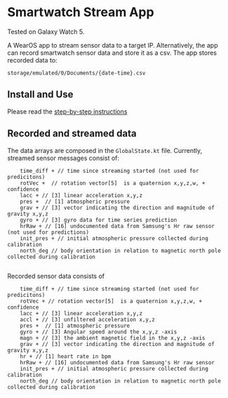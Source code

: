 # Smartwatch Stream App

Tested on Galaxy Watch 5.

A WearOS app to stream sensor data to a target IP. Alternatively, the app can record smartwatch
sensor data and store it as a csv.
The app stores recorded data to:

```
storage/emulated/0/Documents/{date-time}.csv
```

## Install and Use

Please read
the [step-by-step instructions](https://docs.google.com/document/d/1ayMBF9kDCB9rlcrqR0sPumJhIVJgOF-SENTdoE4a6DI/edit?usp=sharing)

## Recorded and streamed data

The data arrays are composed in the `GlobalState.kt` file. Currently, streamed sensor messages
consist of:

```
    time_diff + // time since streaming started (not used for predicitons)
    rotVec +  // rotation vector[5]  is a quaternion x,y,z,w, + confidence
    lacc + // [3] linear acceleration x,y,z
    pres +  // [1] atmospheric pressure
    grav + // [3] vector indicating the direction and magnitude of gravity x,y,z
    gyro + // [3] gyro data for time series prediction
    hrRaw + // [16] undocumented data from Samsung's Hr raw sensor (not used for predictions)
    init_pres + // initial atmospheric pressure collected during calibration
    north_deg // body orientation in relation to magnetic north pole collected during calibration
                                
```

Recorded sensor data consists of

```
    time_diff + // time since streaming started (not used for predicitons)
    rotVec + // rotation vector[5]  is a quaternion x,y,z,w, + confidence
    lacc + // [3] linear acceleration x,y,z
    accl + // [3] unfiltered acceleration x,y,z
    pres +  // [1] atmospheric pressure
    gyro + // [3] Angular speed around the x,y,z -axis
    magn + // [3] the ambient magnetic field in the x,y,z -axis
    grav + // [3] vector indicating the direction and magnitude of gravity x,y,z
    hr + // [1] heart rate in bpm
    hrRaw + // [16] undocumented data from Samsung's Hr raw sensor
    init_pres + // initial atmospheric pressure collected during calibration
    north_deg // body orientation in relation to magnetic north pole collected during calibration
```








